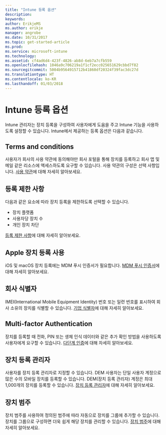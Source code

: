 ```yaml
---
title: "Intune 등록 옵션"
description: 
keywords: 
author: ErikjeMS
ms.author: erikje
manager: angrobe
ms.date: 10/31/2017
ms.topic: get-started-article
ms.prod: 
ms.service: microsoft-intune
ms.technology: 
ms.assetid: cf4ad6d4-423f-4826-ab8d-6eb7a7cfb559
ms.openlocfilehash: 1046a9c706219a1f1cf2ecc025651629cbbd7f82
ms.sourcegitcommit: 5004b9564915712b41860df20324f39fac3dc27d
ms.translationtype: HT
ms.contentlocale: ko-KR
ms.lasthandoff: 01/03/2018
---
```

# <a name="enrollment-options-for-intune"></a>Intune 등록 옵션

Intune 관리자는 장치 등록을 구성하여 사용자에게 도움을 주고 Intune 기능을 사용하도록 설정할 수 있습니다.  Intune에서 제공하는 등록 옵션은 다음과 같습니다.

## <a name="terms-and-conditions"></a>Terms and conditions

사용자가 회사의 사용 약관에 동의해야만 회사 포털을 통해 장치를 등록하고 회사 앱 및 메일 같은 리소스에 액세스하도록 요구할 수 있습니다. 사용 약관의 구성은 선택 사항입니다. [사용 약관](terms-and-conditions-create.md)에 대해 자세히 알아보세요.

## <a name="enrollment-restrictions"></a>등록 제한 사항

다음과 같은 요소에 따라 장치 등록을 제한하도록 선택할 수 있습니다.
- 장치 플랫폼
- 사용자당 장치 수
- 개인 장치 차단

[등록 제한 사항](enrollment-restrictions-set.md)에 대해 자세히 알아보세요.

## <a name="enable-apple-device-enrollment"></a>Apple 장치 등록 사용

iOS 및 macOS 장치 등록에는 MDM 푸시 인증서가 필요합니다. [MDM 푸시 인증서](apple-mdm-push-certificate-get.md)에 대해 자세히 알아보세요.

## <a name="corporate-identifiers"></a>회사 식별자

IMEI(International Mobile Equipment Identity) 번호 또는 일련 번호를 표시하여 회사 소유의 장치를 식별할 수 있습니다. [기업 식별자](corporate-identifiers-add.md)에 대해 자세히 알아보세요.
## <a name="multi-factor-authentication"></a>Multi-factor Authentication

장치를 등록할 때 전화, PIN 또는 생체 인식 데이터와 같은 추가 확인 방법을 사용하도록 사용자에게 요구할 수 있습니다. [다단계 인증](multi-factor-authentication.md)에 대해 자세히 알아보세요.

## <a name="device-enrollment-manager"></a>장치 등록 관리자
사용자를 장치 등록 관리자로 지정할 수 있습니다.  DEM 사용자는 단일 사용자 계정으로 많은 수의 모바일 장치를 등록할 수 있습니다. DEM(장치 등록 관리자) 계정은 최대 1,000개의 장치를 등록할 수 있습니다. [장치 등록 관리자](device-enrollment-manager-enroll.md)에 대해 자세히 알아보세요.

## <a name="device-categories"></a>장치 범주

장치 범주를 사용하여 정의된 범주에 따라 자동으로 장치를 그룹에 추가할 수 있습니다. 장치를 그룹으로 구성하면 더욱 쉽게 해당 장치를 관리할 수 있습니다. [장치 범주](device-group-mapping.md)에 대해 자세히 알아보세요.
